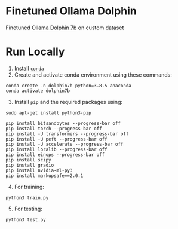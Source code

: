 # Finetuned Ollama Dolphin
Finetuned [Ollama Dolphin 7b](https://huggingface.co/cognitivecomputations/dolphin-2.0-mistral-7b) on custom dataset

# Run Locally
1. Install [`conda`](https://medium.com/@mustafa_kamal/a-step-by-step-guide-to-installing-conda-in-ubuntu-and-creating-an-environment-d4e49a73fc46)
2. Create and activate conda environment using these commands:
```
conda create -n dolphin7b python=3.8.5 anaconda
conda activate dolphin7b
```
3. Install `pip` and the required packages using:
```
sudo apt-get install python3-pip

pip install bitsandbytes --progress-bar off
pip install torch --progress-bar off
pip install -U transformers --progress-bar off
pip install -U peft --progress-bar off
pip install -U accelerate --progress-bar off
pip install loralib --progress-bar off
pip install einops --progress-bar off
pip install scipy
pip install gradio
pip install nvidia-ml-py3
pip install markupsafe==2.0.1
```
4. For training:
```
python3 train.py 
```
5. For testing:
```
python3 test.py
```
